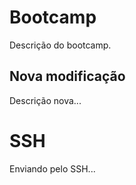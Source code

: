 # Bootcamp

Descrição do bootcamp.

## Nova modificação

Descrição nova...

# SSH

Enviando pelo SSH...